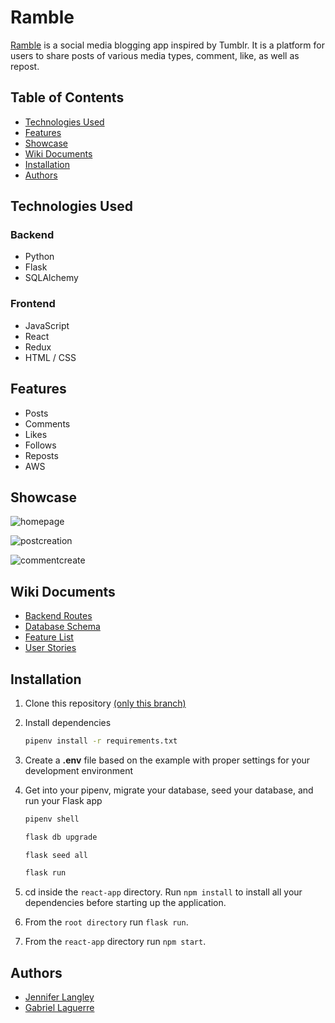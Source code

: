 # Ramble

[Ramble](https://ramble-iqta.onrender.com/) is a social media blogging app inspired by Tumblr. It is a platform for users to share posts of various media types, comment, like, as well as repost.

## Table of Contents
- [Technologies Used](#technologies-used)
- [Features](#features)
- [Showcase](#showcase)
- [Wiki Documents](#wiki-documents)
- [Installation](#installation)
- [Authors](#authors)

## Technologies Used
### Backend
- Python
- Flask
- SQLAlchemy

### Frontend
- JavaScript
- React
- Redux
- HTML / CSS


## Features
- Posts
- Comments
- Likes
- Follows
- Reposts
- AWS

## Showcase

![homepage](https://github.com/jennlangley/tumblr-clone/assets/106412948/b91224b3-7315-403b-9460-bc91dc8045e7")

![postcreation](https://github.com/jennlangley/tumblr-clone/assets/106412948/ed610b7e-5b10-45bc-aacb-fe0caed3ee30)

![commentcreate](https://github.com/jennlangley/tumblr-clone/assets/106412948/f21f8a0c-7865-4619-9b77-ed8016352f3f)



## Wiki Documents
- [Backend Routes](https://github.com/jennlangley/tumblr-clone/wiki/Backend-Routes)
- [Database Schema](https://github.com/jennlangley/tumblr-clone/wiki/Database-Schema)
- [Feature List](https://github.com/jennlangley/tumblr-clone/wiki/Feature-List)
- [User Stories](https://github.com/jennlangley/tumblr-clone/wiki/User-Stories)

## Installation

1. Clone this repository [(only this branch)](https://github.com/jennlangley/tumblr-clone)
2. Install dependencies
      ```bash
      pipenv install -r requirements.txt
      ```
      
3. Create a **.env** file based on the example with proper settings for your
   development environment

4. Get into your pipenv, migrate your database, seed your database, and run your Flask app

   ```bash
   pipenv shell
   ```

   ```bash
   flask db upgrade
   ```

   ```bash
   flask seed all
   ```

   ```bash
   flask run
   ```
5. cd inside the `react-app` directory. Run `npm install` to install all your dependencies before starting up the application.
   
7. From the `root directory` run `flask run`.
   
9. From the `react-app` directory run `npm start`.

## Authors
- [Jennifer Langley](https://github.com/jennlangley)
- [Gabriel Laguerre](https://github.com/gabriellaguerre)

